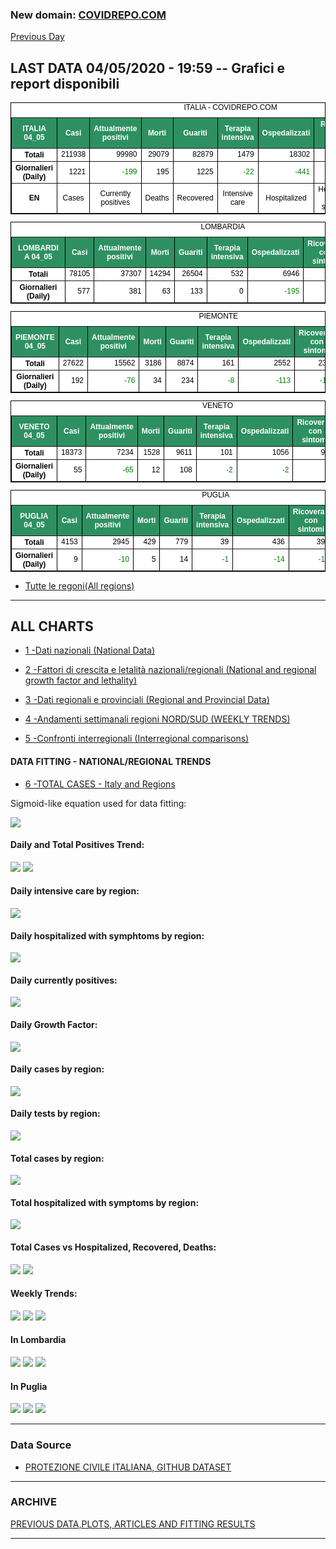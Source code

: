 <!-- start -->
### New domain: <a href="https://www.covidrepo.com/">COVIDREPO.COM</a>
[Previous Day](/index_03_05.md)
## LAST DATA 04/05/2020 - 19:59 -- Grafici e report disponibili

<table style=" color:black; font-size:12; font-family:arial; text-align:center; " cellpadding="2.5" cellspacing="0" border="1" bordercolor="black" bgcolor="#FFFFFF">
<caption>ITALIA - COVIDREPO.COM</caption>
<tr style="color:#FFFFFF;background:#2E9061">
<th>ITALIA 04_05</th>
<th>Casi</th>
<th>Attualmente positivi</th>
<th>Morti</th>
<th>Guariti</th>
<th>Terapia intensiva</th>
<th>Ospedalizzati</th>
<th>Ricoverati con sintomi</th>
<th>Isolamento domiciliare</th>
<th>Tamponi</th>
</tr>
<tr>
<th>Totali</th>
<td align="right"> 211938</td>
<td align="right"> 99980</td>
<td align="right"> 29079</td>
<td align="right"> 82879</td>
<td align="right"> 1479</td>
<td align="right"> 18302</td>
<td align="right"> 16823</td>
<td align="right"> 81678</td>
<td align="right"> 2191403</td>
</tr>
<tr>
<th>Giornalieri (Daily)</th>
<td align="right"> 1221</td>
<td align="right" style=" color:green; "> -199</td>
<td align="right"> 195</td>
<td align="right"> 1225</td>
<td align="right" style=" color:green; "> -22</td>
<td align="right" style=" color:green; "> -441</td>
<td align="right" style=" color:green; "> -419</td>
<td align="right"> 242</td>
<td align="right"> 37631</td>
</tr>
<tr>
<th>EN</th>
<td>Cases</td>
<td>Currently positives</td>
<td>Deaths</td>
<td>Recovered</td>
<td>Intensive care</td>
<td>Hospitalized</td>
<td>Hospitalized with symptoms</td>
<td>Home isolation</td>
<td>Tests</td>
</tr>
</table>

<table style=" color:black; font-size:12; font-family:arial; text-align:center; " cellpadding="2.5" cellspacing="0" border="1" bordercolor="black" bgcolor="#FFFFFF">
<caption>LOMBARDIA</caption>
<tr style="color:#FFFFFF;background:#2E9061">
<th>LOMBARDIA 04_05</th>
<th>Casi</th>
<th>Attualmente positivi</th>
<th>Morti</th>
<th>Guariti</th>
<th>Terapia intensiva</th>
<th>Ospedalizzati</th>
<th>Ricoverati con sintomi</th>
<th>Isolamento domiciliare</th>
<th>Tamponi</th>
</tr>
<tr>
<th>Totali</th>
<td align="right"> 78105</td>
<td align="right"> 37307</td>
<td align="right"> 14294</td>
<td align="right"> 26504</td>
<td align="right"> 532</td>
<td align="right"> 6946</td>
<td align="right"> 6414</td>
<td align="right"> 30361</td>
<td align="right"> 418835</td>
</tr>
<tr>
<th>Giornalieri (Daily)</th>
<td align="right"> 577</td>
<td align="right"> 381</td>
<td align="right"> 63</td>
<td align="right"> 133</td>
<td align="right"> 0</td>
<td align="right" style=" color:green; "> -195</td>
<td align="right" style=" color:green; "> -195</td>
<td align="right"> 576</td>
<td align="right"> 7978</td>
</tr>
</table>

<table style=" color:black; font-size:12; font-family:arial; text-align:center; " cellpadding="2.5" cellspacing="0" border="1" bordercolor="black" bgcolor="#FFFFFF">
<caption>PIEMONTE</caption>
<tr style="color:#FFFFFF;background:#2E9061">
<th>PIEMONTE 04_05</th>
<th>Casi</th>
<th>Attualmente positivi</th>
<th>Morti</th>
<th>Guariti</th>
<th>Terapia intensiva</th>
<th>Ospedalizzati</th>
<th>Ricoverati con sintomi</th>
<th>Isolamento domiciliare</th>
<th>Tamponi</th>
</tr>
<tr>
<th>Totali</th>
<td align="right"> 27622</td>
<td align="right"> 15562</td>
<td align="right"> 3186</td>
<td align="right"> 8874</td>
<td align="right"> 161</td>
<td align="right"> 2552</td>
<td align="right"> 2391</td>
<td align="right"> 13010</td>
<td align="right"> 176078</td>
</tr>
<tr>
<th>Giornalieri (Daily)</th>
<td align="right"> 192</td>
<td align="right" style=" color:green; "> -76</td>
<td align="right"> 34</td>
<td align="right"> 234</td>
<td align="right" style=" color:green; "> -8</td>
<td align="right" style=" color:green; "> -113</td>
<td align="right" style=" color:green; "> -105</td>
<td align="right"> 37</td>
<td align="right"> 3870</td>
</tr>
</table>

<table style=" color:black; font-size:12; font-family:arial; text-align:center; " cellpadding="2.5" cellspacing="0" border="1" bordercolor="black" bgcolor="#FFFFFF">
<caption>VENETO</caption>
<tr style="color:#FFFFFF;background:#2E9061">
<th>VENETO 04_05</th>
<th>Casi</th>
<th>Attualmente positivi</th>
<th>Morti</th>
<th>Guariti</th>
<th>Terapia intensiva</th>
<th>Ospedalizzati</th>
<th>Ricoverati con sintomi</th>
<th>Isolamento domiciliare</th>
<th>Tamponi</th>
</tr>
<tr>
<th>Totali</th>
<td align="right"> 18373</td>
<td align="right"> 7234</td>
<td align="right"> 1528</td>
<td align="right"> 9611</td>
<td align="right"> 101</td>
<td align="right"> 1056</td>
<td align="right"> 955</td>
<td align="right"> 6178</td>
<td align="right"> 383660</td>
</tr>
<tr>
<th>Giornalieri (Daily)</th>
<td align="right"> 55</td>
<td align="right" style=" color:green; "> -65</td>
<td align="right"> 12</td>
<td align="right"> 108</td>
<td align="right" style=" color:green; "> -2</td>
<td align="right" style=" color:green; "> -2</td>
<td align="right"> 0</td>
<td align="right" style=" color:green; "> -63</td>
<td align="right"> 5458</td>
</tr>
</table>

<table style=" color:black; font-size:12; font-family:arial; text-align:center; " cellpadding="2.5" cellspacing="0" border="1" bordercolor="black" bgcolor="#FFFFFF">
<caption>PUGLIA</caption>
<tr style="color:#FFFFFF;background:#2E9061">
<th>PUGLIA 04_05</th>
<th>Casi</th>
<th>Attualmente positivi</th>
<th>Morti</th>
<th>Guariti</th>
<th>Terapia intensiva</th>
<th>Ospedalizzati</th>
<th>Ricoverati con sintomi</th>
<th>Isolamento domiciliare</th>
<th>Tamponi</th>
</tr>
<tr>
<th>Totali</th>
<td align="right"> 4153</td>
<td align="right"> 2945</td>
<td align="right"> 429</td>
<td align="right"> 779</td>
<td align="right"> 39</td>
<td align="right"> 436</td>
<td align="right"> 397</td>
<td align="right"> 2509</td>
<td align="right"> 67167</td>
</tr>
<tr>
<th>Giornalieri (Daily)</th>
<td align="right"> 9</td>
<td align="right" style=" color:green; "> -10</td>
<td align="right"> 5</td>
<td align="right"> 14</td>
<td align="right" style=" color:green; "> -1</td>
<td align="right" style=" color:green; "> -14</td>
<td align="right" style=" color:green; "> -13</td>
<td align="right"> 4</td>
<td align="right"> 724</td>
</tr>
</table>


- [Tutte le regoni(All regions)](/Tables/regionsTable_04_05.md)

---

## ALL CHARTS

- [1 -Dati nazionali (National Data)](/RUN_04_05/RUN0/RUN.html)

- [2 -Fattori di crescita e letalità nazionali/regionali (National and regional growth factor and lethality)](/RUN_04_05/RUN6/RUN.html)

- [3 -Dati regionali e provinciali (Regional and Provincial Data)](/RUN_04_05/RUN2/RUN.html)

- [4 -Andamenti settimanali regioni NORD/SUD (WEEKLY TRENDS)](/RUN_04_05/RUN5/RUN.html)

- [5 -Confronti interregionali (Interregional comparisons)](/RUN_04_05/RUN4/RUN.html)

#### DATA FITTING - NATIONAL/REGIONAL TRENDS

- [6 -TOTAL CASES - Italy and Regions](/RUN_04_05/RUN1/RUN.html)

Sigmoid-like equation used for data fitting:

<img src="http://latex.codecogs.com/svg.latex?Sig = \frac{a}{e^{b(x+c)} + a1e^{b1(x+c1)} - d}" border="0"/>

#### Daily and Total Positives Trend:
<img src="https://marcelchiarello.github.io/showdata/RUN_04_05/RUN1/RUN_DATA_FIT_TOTAL_CASES_ITALY_REGIONS_01.png">
<img src="https://marcelchiarello.github.io/showdata/RUN_04_05/RUN1/RUN_DATA_FIT_TOTAL_CASES_ITALY_REGIONS_02.png">

#### Daily intensive care by region:
<img src="https://marcelchiarello.github.io/showdata/RUN_04_05/RUN4/RUN_INTEREGION_13.png">

#### Daily hospitalized with symphtoms by region:
<img src="https://marcelchiarello.github.io/showdata/RUN_04_05/RUN4/RUN_INTEREGION_14.png">

#### Daily currently positives:
<img src="https://marcelchiarello.github.io/showdata/RUN_04_05/RUN4/RUN_INTEREGION_15.png">

#### Daily Growth Factor:
<img src="https://marcelchiarello.github.io/showdata/RUN_04_05/RUN6/RUN_FACTORS_01.png">

#### Daily cases by region:
<img src="https://marcelchiarello.github.io/showdata/RUN_04_05/RUN4/RUN_INTEREGION_11.png">

#### Daily tests by region:
<img src="https://marcelchiarello.github.io/showdata/RUN_04_05/RUN4/RUN_INTEREGION_12.png">

#### Total cases by region:
<img src="https://marcelchiarello.github.io/showdata/RUN_04_05/RUN4/RUN_INTEREGION_01.png">

#### Total hospitalized with symptoms by region:
<img src="https://marcelchiarello.github.io/showdata/RUN_04_05/RUN4/RUN_INTEREGION_05.png">

#### Total Cases vs Hospitalized, Recovered, Deaths:
<img src="https://marcelchiarello.github.io/showdata/RUN_04_05/RUN0/RUN_DATA_ITALIA_01.png">


<img src="https://marcelchiarello.github.io/showdata/RUN_04_05/RUN0/RUN_DATA_ITALIA_04.png">

#### Weekly Trends:
<img src="https://marcelchiarello.github.io/showdata/RUN_04_05/RUN5/RUN_NEWTRENDS_01.png">
<img src="https://marcelchiarello.github.io/showdata/RUN_04_05/RUN5/RUN_NEWTRENDS_02.png">
<img src="https://marcelchiarello.github.io/showdata/RUN_04_05/RUN5/RUN_NEWTRENDS_03.png">


#### In Lombardia
<img src="https://marcelchiarello.github.io/showdata/RUN_04_05/RUN2/RUN_DATA_PROVINCE_08.png">
<img src="https://marcelchiarello.github.io/showdata/RUN_04_05/RUN1/RUN_DATA_FIT_TOTAL_CASES_ITALY_REGIONS_05.png">
<img src="https://marcelchiarello.github.io/showdata/RUN_04_05/RUN1/RUN_DATA_FIT_TOTAL_CASES_ITALY_REGIONS_06.png">

#### In Puglia
<img src="https://marcelchiarello.github.io/showdata/RUN_04_05/RUN2/RUN_DATA_PROVINCE_01.png">
<img src="https://marcelchiarello.github.io/showdata/RUN_04_05/RUN1/RUN_DATA_FIT_TOTAL_CASES_ITALY_REGIONS_03.png">
<img src="https://marcelchiarello.github.io/showdata/RUN_04_05/RUN1/RUN_DATA_FIT_TOTAL_CASES_ITALY_REGIONS_04.png">

---

### Data Source

- [PROTEZIONE CIVILE ITALIANA, GITHUB DATASET](https://github.com/pcm-dpc/COVID-19)

---

### ARCHIVE
[PREVIOUS DATA,PLOTS, ARTICLES AND FITTING RESULTS](/archive.md)

---
